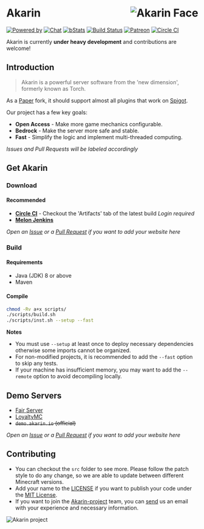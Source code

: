 # <img src="https://i.loli.net/2018/05/17/5afd869c443ef.png" alt="Akarin Face" align="right">Akarin
[![Powered by](https://img.shields.io/badge/Powered_by-Akarin_project-ee6aa7.svg?style=flat)](https://akarin.io)
[![Chat](https://img.shields.io/badge/chat-on%20discord-7289da.svg)](https://discord.gg/fw2pJAj)
[![bStats](https://img.shields.io/badge/bStats-Torch-0099ff.svg?style=flat)](https://bstats.org/plugin/bukkit/Torch)
[![Build Status](https://ci.melon.cat/job/Akarin/badge/icon?subject=Jenkins)](https://ci.melon.cat/job/Akarin/)
[![Patreon](https://img.shields.io/badge/Patreon-Donate-yellow.svg?style=flat)](https://www.patreon.com/akarinproject)
[![Circle CI](https://circleci.com/gh/Akarin-project/Akarin/tree/master.svg?style=svg)](https://circleci.com/gh/Akarin-project/Akarin)

Akarin is currently **under heavy development** and contributions are welcome!

Introduction
---
> Akarin is a powerful server software from the 'new dimension', formerly known as Torch.

As a [Paper](https://github.com/PaperMC/Paper) fork, it should support almost all plugins that work on [Spigot](https://hub.spigotmc.org/stash/projects/SPIGOT/repos/spigot/browse).

Our project has a few key goals:

* **Open Access** - Make more game mechanics configurable.
* **Bedrock** - Make the server more safe and stable. 
* **Fast** - Simplify the logic and implement multi-threaded computing.

*Issues and Pull Requests will be labeled accordingly*

Get Akarin
---
### Download
#### Recommended
+ [**Circle CI**](https://circleci.com/gh/Akarin-project/Akarin/tree/ver/master) - Checkout the 'Artifacts' tab of the latest build *Login required*
+ [**Melon Jenkins**](https://ci.melon.cat/job/Akarin/)

*Open an [Issue](https://github.com/Akarin-project/Akarin/issues) or a [Pull Request](https://github.com/Akarin-project/Akarin/pulls) if you want to add your website here*

### Build
#### Requirements
* Java (JDK) 8 or above
* Maven

#### Compile
```sh
chmod -Rv a+x scripts/
./scripts/build.sh 
./scripts/inst.sh --setup --fast
```

**Notes**
* You must use `--setup` at least once to deploy necessary dependencies otherwise some imports cannot be organized.
* For non-modified projects, it is recommended to add the `--fast` option to skip any tests.
* If your machine has insufficient memory, you may want to add the `--remote` option to avoid decompiling locally.

Demo Servers
---
* [Fair Server](https://fairserver.ru)
* [LoyaltyMC](https://minecraft-mp.com/server-s212077)
* ~~`demo.akarin.io` (official)~~

*Open an [Issue](https://github.com/Akarin-project/Akarin/issues) or a [Pull Request](https://github.com/Akarin-project/Akarin/pulls) if you want to add your website here*

Contributing
---
* You can checkout the `src` folder to see more. Please follow the patch style to do any change, so we are able to update between different Minecraft versions.
* Add your name to the [LICENSE](https://github.com/Akarin-project/Akarin/blob/master/LICENSE.md) if you want to publish your code under the [MIT License](https://github.com/Akarin-project/Akarin/blob/master/licenses/MIT.md).
* If you want to join the [Akarin-project](https://github.com/Akarin-project) team, you can [send](mailto://kira@kira.moe) us an email with your experience and necessary information.

![Akarin project](https://i.loli.net/2018/05/13/5af7fbbfbcddf.png)
